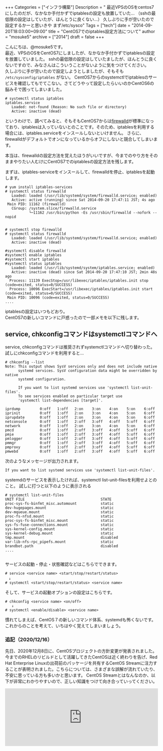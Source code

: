 +++
Categories = ["インフラ構築"]
Description = " 最近VPSのOSをcentos7にしたのだが、なかなか手付かずでiptablesの設定も放置していた… （sshの最低限の設定はしていたが、ほんとうに良くない…）  久しぶりに手が空いたので設定するかーと思いきや まず/etc/sysco"
Tags = ["tech"]
date = "2014-09-20T18:03:00+09:00"
title = "CentOS7でのiptables設定方法について"
author = "mosuke5"
archive = ["2014"]
draft = false
+++

こんにちは、@mosuke5です。  
最近、VPSのOSをCentOS7にしましたが、なかなか手付かずでiptablesの設定を放置していました。
sshの最低限の設定はしていたましたが、ほんとうに良くないですので、みなさんはこういうことがないように気をつけてください。  
久しぶりに手が空いたので設定しようとしましたが、そもそも `/etc/sysconfig/iptables` がない。
CentOS7からのsystemctlでiptablesのサービスを確認してもでてこない。さてどうやって設定したらいいのかCentOS6の脳みそで困ってしまいました。
<!--more-->

```
# systemctl status iptables
iptables.service
   Loaded: not-found (Reason: No such file or directory)
   Active: inactive (dead)
```

というわけで、調べてみると、そもそもCentOS7からは[firewalld](https://access.redhat.com/documentation/ja-jp/red_hat_enterprise_linux/7/html/security_guide/sec-using_firewalls)が標準になっており、iptablesは入っていないとのことです。そのため、iptablesを利用する場合には、iptables.serviceをインスールしないといけません。
さらに、firewalldがデフォルトでオンになっているからオフにしないと競合してしまいます。

本当は、firewalldの設定方法を覚えたほうがいいですが、今までのやり方をそのままやりたい人むけにCentOS7でのiptablesの設定方法を残します。

まずは、iptables-serviceをインスールして、firewalldを停止、iptablesを起動します。

```
# yum install iptables-services
# systemctl status firewalld
   Loaded: loaded (/usr/lib/systemd/system/firewalld.service; enabled)
   Active: active (running) since Sat 2014-09-20 17:47:11 JST; 4s ago
 Main PID: 11162 (firewalld)
   CGroup: /system.slice/firewalld.service
           └─11162 /usr/bin/python -Es /usr/sbin/firewalld --nofork --nopid


# systemctl stop firewalld
# systemctl status firewalld
   Loaded: loaded (/usr/lib/systemd/system/firewalld.service; enabled)
   Active: inactive (dead)

#systemctl disable firewalld
#systemctl enable iptables
#systemctl start iptables
#systemctl status iptables
   Loaded: loaded (/usr/lib/systemd/system/iptables.service; enabled)
   Active: inactive (dead) since Sat 2014-09-20 17:47:10 JST; 2min 48s ago
  Process: 11139 ExecStop=/usr/libexec/iptables/iptables.init stop (code=exited, status=0/SUCCESS)
  Process: 10096 ExecStart=/usr/libexec/iptables/iptables.init start (code=exited, status=0/SUCCESS)
 Main PID: 10096 (code=exited, status=0/SUCCESS)
....

```

iptablesの設定はいつもどおり。  
CentOS7の新しいコマンドに戸惑ったので一部メモを以下に残します。

## service, chkconfigコマンドはsystemctlコマンドへ
service, chkconfigコマンドは推奨されずsystemctlコマンドへ切り替わった。  
試しにchkconfigコマンドを利用すると…

```
# chkconfig --list
Note: This output shows SysV services only and does not include native
      systemd services. SysV configuration data might be overridden by native
      systemd configuration.

      If you want to list systemd services use 'systemctl list-unit-files'.
      To see services enabled on particular target use
      'systemctl list-dependencies [target]'.

iprdump        	0:off	1:off	2:on	3:on	4:on	5:on	6:off
iprinit        	0:off	1:off	2:on	3:on	4:on	5:on	6:off
iprupdate      	0:off	1:off	2:on	3:on	4:on	5:on	6:off
netconsole     	0:off	1:off	2:off	3:off	4:off	5:off	6:off
network        	0:off	1:off	2:on	3:on	4:on	5:on	6:off
pmcd           	0:off	1:off	2:off	3:off	4:off	5:off	6:off
pmie           	0:off	1:off	2:off	3:off	4:off	5:off	6:off
pmlogger       	0:off	1:off	2:off	3:off	4:off	5:off	6:off
pmmgr          	0:off	1:off	2:off	3:off	4:off	5:off	6:off
pmproxy        	0:off	1:off	2:off	3:off	4:off	5:off	6:off
pmwebd         	0:off	1:off	2:off	3:off	4:off	5:off	6:off
```


次のようなメッセージが出力されます。
```
If you want to list systemd services use 'systemctl list-unit-files'.
```

systemdのサービスを表示したければ、systemctl list-unit-filesを利用せよとのこと。
試しに打つと以下のように表示される

```
# systemctl list-unit-files
UNIT FILE                                   STATE
proc-sys-fs-binfmt_misc.automount           static
dev-hugepages.mount                         static
dev-mqueue.mount                            static
proc-fs-nfsd.mount                          static
proc-sys-fs-binfmt_misc.mount               static
sys-fs-fuse-connections.mount               static
sys-kernel-config.mount                     static
sys-kernel-debug.mount                      static
tmp.mount                                   disabled
var-lib-nfs-rpc_pipefs.mount                static
brandbot.path                               disabled
....
 
```
サービスの起動・停止・状態確認などはこちらでできます。

```
# service <service name> <start/stop/restart/status>
　↓
# systemctl <start/stop/restart/status> <service name>
```

そして、サービスの起動オプションの設定はこちらです。

```
# chkconfig <service name> <on/off>
   ↓
# systemctl <enable/disable> <service name>
```

慣れてしまえば、CentOS７の新しいコマンド体系、systemdも怖くないです。  
これからのことを考えて、いちはやく覚えてしまいましょう。

### 追記（2020/12/16）
先日、2020年12月8日に、CentOSプロジェクトの方針変更が発表されました。今までのRHELのリビルドとして活躍してきたCentOSは近く終わりを告げ、Red Hat Enterprise Linuxの出荷前のパッケージを共有するCentOS Streamに注力することが表明されました。こちらについては、さまざまな誤解が流れていたり、不安に思っている方も多いかと思います。
CentOS Streamとはなんなのか、以下が非常にわかりやすいので、正しい知識をつけて向き合っていってください。

<iframe src="https://hatenablog-parts.com/embed?url=https%3A%2F%2Frheb.hatenablog.com%2Fentry%2F202007-fedora-distribution" style="border: 0; width: 100%; height: 190px;" allowfullscreen scrolling="no"></iframe>